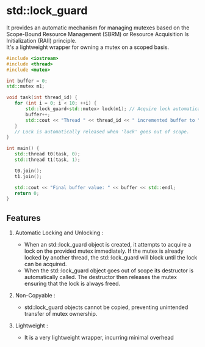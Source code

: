 # std::lock_guard
It provides an automatic mechanism for managing mutexes based on the Scope-Bound Resource Management (SBRM) or Resource Acquisition Is Initialization (RAII) principle.<br>
 It's a lightweight wrapper for owning a mutex on a scoped basis.

 ```c++
 #include <iostream>
#include <thread>
#include <mutex>

int buffer = 0;
std::mutex m1;

void task(int thread_id) {
    for (int i = 0; i < 10; ++i) {
        std::lock_guard<std::mutex> lock(m1); // Acquire lock automatically
        buffer++;
        std::cout << "Thread " << thread_id << " incremented buffer to " << buffer << std::endl;
    }
    // Lock is automatically released when 'lock' goes out of scope.
}

int main() {
    std::thread t0(task, 0);
    std::thread t1(task, 1);

    t0.join();
    t1.join();

    std::cout << "Final buffer value: " << buffer << std::endl;
    return 0;
}
```

## Features
1. Automatic Locking and Unlocking :
    - When an std::lock_guard object is created, it attempts to acquire a lock on the provided mutex immediately. If the mutex is already locked by another thread, the std::lock_guard will block until the lock can be acquired.
    - When the std::lock_guard object goes out of scope its destructor is automatically called. The destructor then releases the mutex  ensuring that the lock is always freed.

2. Non-Copyable : 
    - std::lock_guard objects cannot be copied, preventing unintended transfer of mutex ownership.

3. Lightweight : 
    - It is a very lightweight wrapper, incurring minimal overhead